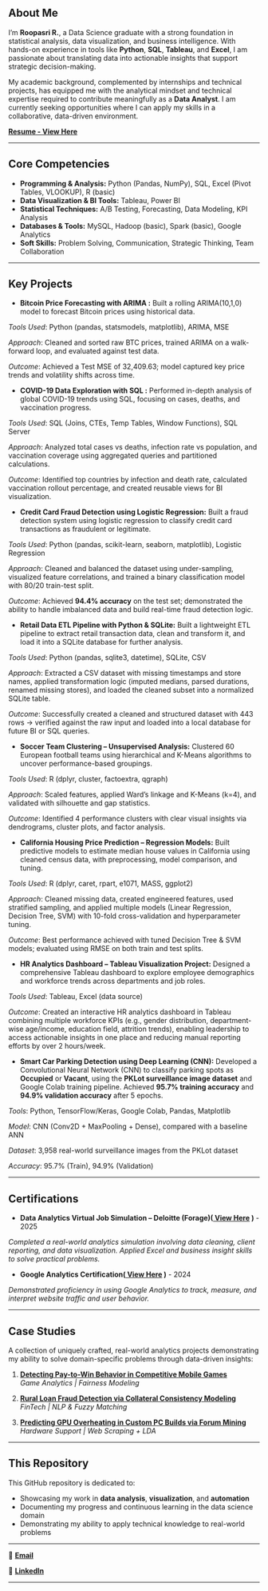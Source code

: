 ## About Me

I’m **Roopasri R.**, a Data Science graduate with a strong foundation in statistical analysis, data visualization, and business intelligence. With hands-on experience in tools like **Python**, **SQL**, **Tableau**, and **Excel**, I am passionate about translating data into actionable insights that support strategic decision-making.

My academic background, complemented by internships and technical projects, has equipped me with the analytical mindset and technical expertise required to contribute meaningfully as a **Data Analyst**. I am currently seeking opportunities where I can apply my skills in a collaborative, data-driven environment.

**[Resume - View Here](https://github.com/user-attachments/files/20860874/Roopasri.R.-.Data.Analyst-.Resume.pdf)**

---

## Core Competencies

* **Programming & Analysis:** Python (Pandas, NumPy), SQL, Excel (Pivot Tables, VLOOKUP), R (basic)
* **Data Visualization & BI Tools:** Tableau, Power BI
* **Statistical Techniques:** A/B Testing, Forecasting, Data Modeling, KPI Analysis
* **Databases & Tools:** MySQL, Hadoop (basic), Spark (basic), Google Analytics
* **Soft Skills:** Problem Solving, Communication, Strategic Thinking, Team Collaboration

---

## Key Projects

* **Bitcoin Price Forecasting with ARIMA :**
Built a rolling ARIMA(10,1,0) model to forecast Bitcoin prices using historical data.

*Tools Used*: Python (pandas, statsmodels, matplotlib), ARIMA, MSE

*Approach*: Cleaned and sorted raw BTC prices, trained ARIMA on a walk-forward loop, and evaluated against test data.

*Outcome*: Achieved a Test MSE of 32,409.63; model captured key price trends and volatility shifts across time.

* **COVID-19 Data Exploration with SQL :**
Performed in-depth analysis of global COVID-19 trends using SQL, focusing on cases, deaths, and vaccination progress.

*Tools Used*: SQL (Joins, CTEs, Temp Tables, Window Functions), SQL Server

*Approach*: Analyzed total cases vs deaths, infection rate vs population, and vaccination coverage using aggregated queries and partitioned calculations.

*Outcome*: Identified top countries by infection and death rate, calculated vaccination rollout percentage, and created reusable views for BI visualization.

* **Credit Card Fraud Detection using Logistic Regression:**
Built a fraud detection system using logistic regression to classify credit card transactions as fraudulent or legitimate.

*Tools Used*: Python (pandas, scikit-learn, seaborn, matplotlib), Logistic Regression

*Approach*: Cleaned and balanced the dataset using under-sampling, visualized feature correlations, and trained a binary classification model with 80/20 train-test split.

*Outcome*: Achieved **94.4% accuracy** on the test set; demonstrated the ability to handle imbalanced data and build real-time fraud detection logic.

* **Retail Data ETL Pipeline with Python & SQLite:**
Built a lightweight ETL pipeline to extract retail transaction data, clean and transform it, and load it into a SQLite database for further analysis.

*Tools Used*: Python (pandas, sqlite3, datetime), SQLite, CSV

*Approach*: Extracted a CSV dataset with missing timestamps and store names, applied transformation logic (imputed medians, parsed durations, renamed missing stores), and loaded the cleaned subset into a normalized SQLite table.

*Outcome*: Successfully created a cleaned and structured dataset with 443 rows → verified against the raw input and loaded into a local database for future BI or SQL queries.

* **Soccer Team Clustering – Unsupervised Analysis:**
Clustered 60 European football teams using hierarchical and K-Means algorithms to uncover performance-based groupings.

*Tools Used*: R (dplyr, cluster, factoextra, qgraph)

*Approach*: Scaled features, applied Ward’s linkage and K-Means (k=4), and validated with silhouette and gap statistics.

*Outcome*: Identified 4 performance clusters with clear visual insights via dendrograms, cluster plots, and factor analysis.

* **California Housing Price Prediction – Regression Models:**
Built predictive models to estimate median house values in California using cleaned census data, with preprocessing, model comparison, and tuning.

*Tools Used*: R (dplyr, caret, rpart, e1071, MASS, ggplot2)

*Approach*: Cleaned missing data, created engineered features, used stratified sampling, and applied multiple models (Linear Regression, Decision Tree, SVM) with 10-fold cross-validation and hyperparameter tuning.

*Outcome*: Best performance achieved with tuned Decision Tree & SVM models; evaluated using RMSE on both train and test splits.

* **HR Analytics Dashboard – Tableau Visualization Project:**
Designed a comprehensive Tableau dashboard to explore employee demographics and workforce trends across departments and job roles.

*Tools Used*: Tableau, Excel (data source)

*Outcome*: Created an interactive HR analytics dashboard in Tableau combining multiple workforce KPIs (e.g., gender distribution, department-wise age/income, education field, attrition trends), enabling leadership to access actionable insights in one place and reducing manual reporting efforts by over 2 hours/week.

* **Smart Car Parking Detection using Deep Learning (CNN):**
Developed a Convolutional Neural Network (CNN) to classify parking spots as **Occupied** or **Vacant**, using the **PKLot surveillance image dataset** and Google Colab training pipeline. Achieved **95.7% training accuracy** and **94.9% validation accuracy** after 5 epochs.

*Tools*: Python, TensorFlow/Keras, Google Colab, Pandas, Matplotlib

*Model*: CNN (Conv2D + MaxPooling + Dense), compared with a baseline ANN

*Dataset*: 3,958 real-world surveillance images from the PKLot dataset

*Accuracy*: 95.7% (Train), 94.9% (Validation)



---

## Certifications
* **Data Analytics Virtual Job Simulation – Deloitte (Forage)([ View Here](https://github.com/user-attachments/files/20860997/deloitte_completion_certificate.pdf)
)** - 2025
  
*Completed a real-world analytics simulation involving data cleaning, client reporting, and data visualization. Applied Excel and business insight skills to solve practical problems.*

* **Google Analytics Certification([ View Here](https://github.com/user-attachments/assets/8a476b1b-9193-4628-95dc-4ff7f291e6aa)
)** - 2024
  
*Demonstrated proficiency in using Google Analytics to track, measure, and interpret website traffic and user behavior.*

---
## Case Studies

A collection of uniquely crafted, real-world analytics projects demonstrating my ability to solve domain-specific problems through data-driven insights:

1. [**Detecting Pay-to-Win Behavior in Competitive Mobile Games**](projects/pay-to-win-analysis/README.md)  
   _Game Analytics | Fairness Modeling_

2. [**Rural Loan Fraud Detection via Collateral Consistency Modeling**](projects/rural-loan-fraud/README.md)  
   _FinTech | NLP & Fuzzy Matching_

3. [**Predicting GPU Overheating in Custom PC Builds via Forum Mining**](projects/gpu-overheat-predictor/README.md)  
   _Hardware Support | Web Scraping + LDA_
---

## This Repository

This GitHub repository is dedicated to:

* Showcasing my work in **data analysis**, **visualization**, and **automation**
* Documenting my progress and continuous learning in the data science domain
* Demonstrating my ability to apply technical knowledge to real-world problems

---
🔗 **[Email](roopasriramesh24@gmail.com)**

🔗 **[LinkedIn](https://www.linkedin.com/in/roopasri-r-9b54b5222)**

---
